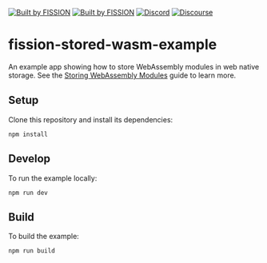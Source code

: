 [![Built by FISSION](https://img.shields.io/badge/⌘-Built_by_FISSION-purple.svg)](https://fission.codes)
[![Built by FISSION](https://img.shields.io/badge/webnative-v0.36.1-purple.svg )](https://github.com/fission-suite/webnative)
[![Discord](https://img.shields.io/discord/478735028319158273.svg)](https://discord.gg/zAQBDEq)
[![Discourse](https://img.shields.io/discourse/https/talk.fission.codes/topics)](https://talk.fission.codes)


# fission-stored-wasm-example

An example app showing how to store WebAssembly modules in web native storage. See the [Storing WebAssembly Modules](https://guide.fission.codes/webassembly/storing-webassembly-modules) guide to learn more.

## Setup

Clone this repository and install its dependencies:

```
npm install
```

## Develop

To run the example locally:

```
npm run dev
```

## Build

To build the example:

```
npm run build
```

